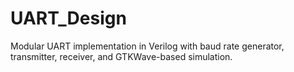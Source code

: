 # UART_Design
Modular UART implementation in Verilog with baud rate generator, transmitter, receiver, and GTKWave-based simulation.
